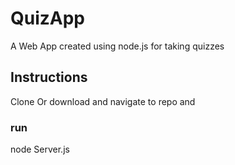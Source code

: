 # QuizApp
A Web App created using node.js for taking quizzes

## Instructions
Clone Or download and navigate to repo and
### run
node Server.js
